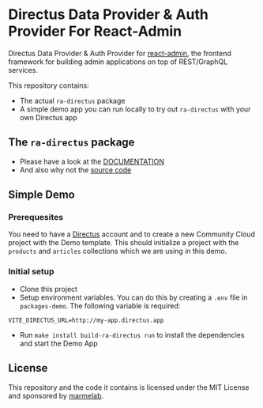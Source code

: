 # Directus Data Provider & Auth Provider For React-Admin

Directus Data Provider & Auth Provider for [react-admin](https://github.com/marmelab/react-admin), the frontend framework for building admin applications on top of REST/GraphQL services.

This repository contains:

- The actual `ra-directus` package
- A simple demo app you can run locally to try out `ra-directus` with your own Directus app

## The `ra-directus` package

- Please have a look at the [DOCUMENTATION](./packages/ra-directus/Readme.md)
- And also why not the [source code](https://github.com/marmelab/ra-directus/tree/main/src/packages/ra-directus)

## Simple Demo

### Prerequesites

You need to have a [Directus](https://directus.io/) account and to create a new Community Cloud project with the Demo template.
This should initialize a project with the `products` and `articles` collections which we are using in this demo.

### Initial setup

- Clone this project
- Setup environment variables. You can do this by creating a `.env` file in `packages-demo`. The following variable is required:

```
VITE_DIRECTUS_URL=http://my-app.directus.app
```

- Run `make install build-ra-directus run` to install the dependencies and start the Demo App

## License

This repository and the code it contains is licensed under the MIT License and sponsored by [marmelab](https://marmelab.com).
